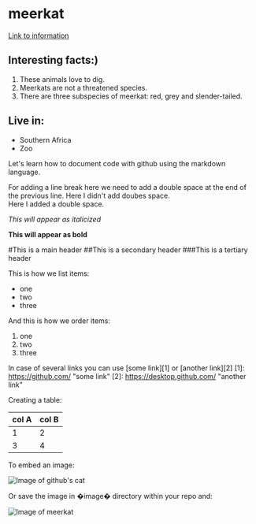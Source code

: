 # meerkat
 [Link to information](https://www.zoo.org.au/melbourne/animals/meerkat)  
 ## Interesting facts:)
 1. These animals love to dig.
2.  Meerkats are not a threatened species.
3.  There are three subspecies of meerkat: red, grey and slender-tailed. 

## Live in:
- Southern Africa
- Zoo



Let's learn how to document code with github using the markdown language. 

For adding a line break here we need to add a double space at the end of the previous line.
Here I didn't add doubes space.  
Here I added a double space.

*This will appear as italicized*

**This will appear as bold**

#This is a main header
##This is a secondary header
###This is a tertiary header

This is how we list items:
- one
- two
- three

And this is how we order items:

1.  one
2.  two
3.  three



In case of several links you can use [some link][1] or [another link][2]
[1]: https://github.com/ "some link"
[2]: https://desktop.github.com/ "another link"

Creating a table:

col A | col B
-------|--------
1 | 2
3 | 4

To embed an image:

![Image of github's cat](https://rajisubramanian.files.wordpress.com/2014/04/sidhistory.png)

Or save the image in �image� directory within your repo and:

![Image of meerkat](/images/github-octocat.png)
